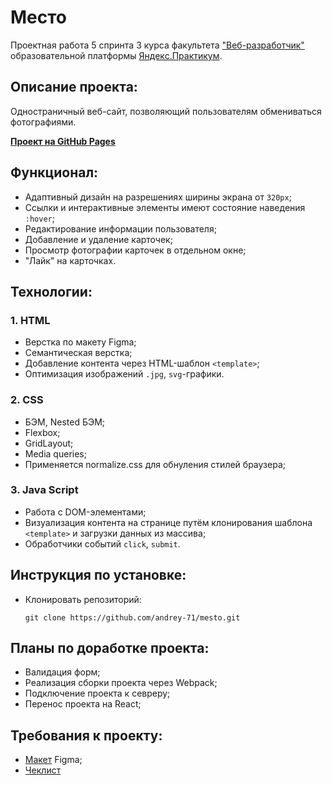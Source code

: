 # Место

Проектная работа 5 спринта 3 курса факультета ["Веб-разработчик"](https://practicum.yandex.ru/web/?utm_source=yandex&utm_medium=cpc&utm_campaign=Yan_Sch_RF_Webr_Razrab_Des_Intro_460&utm_content=sty_search:s_none:cid_56600998:gid_4359516496:pid_23387311960:aid_9838725511:crid_0:rid_:p_1:pty_premium:mty_syn:mkw_:dty_desktop:cgcid_0:rn_Москва:rid_213&utm_term=разработка%20web&yclid=4769457341696616776) образовательной платформы [Яндекс.Практикум](https://practicum.yandex.ru/).


## Описание проекта:
Одностраничный веб-сайт, позволяющий пользователям обмениваться фотографиями.

**[Проект на GitHub Pages](https://andrey-71.github.io/mesto/)**


## Функционал:
* Адаптивный дизайн на разрешениях ширины экрана от `320px`;
* Ссылки и интерактивные элементы имеют состояние наведения `:hover`;
* Редактирование информации пользователя;
* Добавление и удаление карточек;
* Просмотр фотографии карточек в отдельном окне;
* "Лайк" на карточках.



## Технологии:

### 1. HTML
* Верстка по макету Figma;
* Семантическая верстка;
* Добавление контента через HTML-шаблон `<template>`;
* Оптимизация изображений `.jpg`, `svg`-графики.

### 2. CSS
* БЭМ, Nested БЭМ;
* Flexbox;
* GridLayout;
* Media queries;
* Применяется normalize.css для обнуления стилей браузера;

### 3. Java Script
* Работа с DOM-элементами;
* Визуализация контента на странице путём клонирования шаблона `<template>` и загрузки данных из массива;
* Обработчики событий `click`, `submit`.


## Инструкция по установке:
* Клонировать репозиторий:

    ```
    git clone https://github.com/andrey-71/mesto.git
    ```


## Планы по доработке проекта:
* Валидация форм;
* Реализация сборки проекта через Webpack;
* Подключение проекта к севреру;
* Перенос проекта на React;


## Требования к проекту:
* [Макет](https://www.figma.com/file/bjyvbKKJN2naO0ucURl2Z0/JavaScript.-Sprint-5?node-id=0%3A1) Figma;
* [Чеклист](https://code.s3.yandex.net/web-developer/checklists/new-program/checklist-5/index.html)


